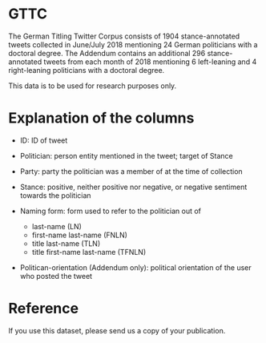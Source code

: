 # GTTC

The German Titling Twitter Corpus consists of 1904 stance-annotated tweets collected in June/July 2018 mentioning 24 German politicians with a doctoral degree.
The Addendum contains an additional 296 stance-annotated tweets from each month of 2018 mentioning 6 left-leaning and 4 right-leaning politicians with a doctoral degree.

This data is to be used for research purposes only.

# Explanation of the columns

- ID: ID of tweet

- Politician: person entity mentioned in the tweet; target of Stance

- Party: party the politician was a member of at the time of collection

- Stance: positive, neither positive nor negative, or negative sentiment towards the politician

- Naming form: form used to refer to the politician out of
  * last-name (LN)
  * first-name last-name (FNLN)
  * title last-name (TLN)
  * title first-name last-name (TFNLN)

- Politican-orientation (Addendum only): political orientation of the user who posted the tweet

# Reference

If you use this dataset, please send us a copy of your publication.
